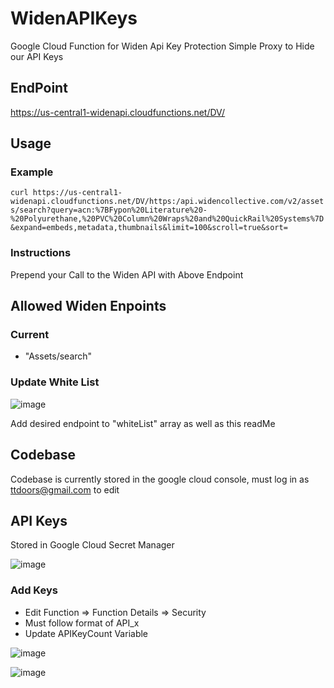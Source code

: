 # WidenAPIKeys
Google Cloud Function for Widen Api Key Protection
Simple Proxy to Hide our API Keys

## EndPoint
https://us-central1-widenapi.cloudfunctions.net/DV/

## Usage
### Example
`curl https://us-central1-widenapi.cloudfunctions.net/DV/https:/api.widencollective.com/v2/assets/search?query=acn:%7BFypon%20Literature%20-%20Polyurethane,%20PVC%20Column%20Wraps%20and%20QuickRail%20Systems%7D&expand=embeds,metadata,thumbnails&limit=100&scroll=true&sort=`
### Instructions
Prepend your Call to the Widen API with Above Endpoint
## Allowed Widen Enpoints 

### Current 
  * "Assets/search"
  
### Update White List 
![image](https://user-images.githubusercontent.com/54558961/199531429-a61e0c8b-aa93-4f2b-896f-257ebb8e115a.png)

Add desired endpoint to "whiteList" array as well as this readMe

## Codebase

Codebase is currently stored in the google cloud console, must log in as ttdoors@gmail.com to edit


## API Keys

Stored in Google Cloud Secret Manager


![image](https://user-images.githubusercontent.com/54558961/199534748-da377c32-7c9a-438b-b1ef-9a29a51d1926.png)

### Add Keys
* Edit Function => Function Details => Security
* Must follow format of API_x
* Update APIKeyCount Variable



![image](https://user-images.githubusercontent.com/54558961/199540217-accebc28-bf01-4767-8cab-0ae65999fbac.png)

![image](https://user-images.githubusercontent.com/54558961/199541019-e507f244-112a-4a3a-bd8a-ad04f8cd8af7.png)

